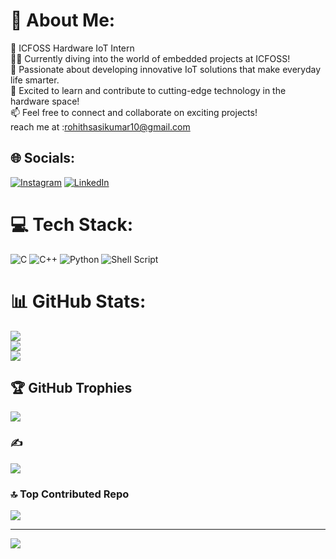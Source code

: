 # 💫 About Me:
🌟 ICFOSS Hardware IoT Intern<br>👩‍💻 Currently diving into the world of embedded projects at ICFOSS! <br>🔧 Passionate about developing innovative IoT solutions that make everyday life smarter. <br>🚀 Excited to learn and contribute to cutting-edge technology in the hardware space! <br>📫 Feel free to connect and collaborate on exciting projects! <br> reach me at :rohithsasikumar10@gmail.com


## 🌐 Socials:
[![Instagram](https://img.shields.io/badge/Instagram-%23E4405F.svg?logo=Instagram&logoColor=white)](https://instagram.com/jus_a_suburban_kid) 
[![LinkedIn](https://img.shields.io/badge/LinkedIn-%230077B5.svg?logo=linkedin&logoColor=white)](https://linkedin.com/in/rohith-sasikumar-03a101206/)
# 💻 Tech Stack:
![C](https://img.shields.io/badge/c-%2300599C.svg?style=for-the-badge&logo=c&logoColor=white) ![C++](https://img.shields.io/badge/c++-%2300599C.svg?style=for-the-badge&logo=c%2B%2B&logoColor=white) ![Python](https://img.shields.io/badge/python-3670A0?style=for-the-badge&logo=python&logoColor=ffdd54) ![Shell Script](https://img.shields.io/badge/shell_script-%23121011.svg?style=for-the-badge&logo=gnu-bash&logoColor=white)
# 📊 GitHub Stats:
![](https://github-readme-stats.vercel.app/api?username=Suburbankid&theme=dark&hide_border=false&include_all_commits=false&count_private=false)<br/>
![](https://github-readme-streak-stats.herokuapp.com/?user=Suburbankid&theme=dark&hide_border=false)<br/>
![](https://github-readme-stats.vercel.app/api/top-langs/?username=Suburbankid&theme=dark&hide_border=false&include_all_commits=false&count_private=false&layout=compact)

## 🏆 GitHub Trophies
![](https://github-profile-trophy.vercel.app/?username=roohiths8045&theme=radical&no-frame=false&no-bg=true&margin-w=4)

### ✍️ 
![](https://quotes-github-readme.vercel.app/api?type=horizontal&theme=radical)

### 🔝 Top Contributed Repo
![](https://github-contributor-stats.vercel.app/api?username=Suburbankid&limit=5&theme=dark&combine_all_yearly_contributions=true)

---
[![](https://visitcount.itsvg.in/api?id=Suburbankid&icon=0&color=0)](https://visitcount.itsvg.in)

<!-- Proudly created with GPRM ( https://gprm.itsvg.in ) -->
